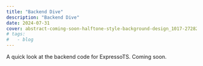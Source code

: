 ```yaml
---
title: "Backend Dive"
description: "Backend Dive"
date: 2024-07-31
cover: abstract-coming-soon-halftone-style-background-design_1017-27282.avif
# tags:
#   - blog
---
```


A quick look at the backend code for ExpressoTS. Coming soon.
